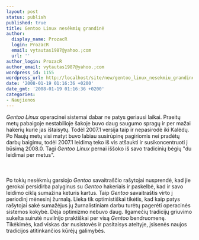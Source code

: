 ```yaml
---
layout: post
status: publish
published: true
title: Gentoo Linux nesėkmių grandinė
author:
  display_name: ProzacR
  login: ProzacR
  email: vytautas1987@yahoo.;com
  url: ''
author_login: ProzacR
author_email: vytautas1987@yahoo.;com
wordpress_id: 1155
wordpress_url: http://localhost/site/new/gentoo_linux_nesekmiu_grandine/
date: '2008-01-19 01:16:36 +0200'
date_gmt: '2008-01-19 01:16:36 +0200'
categories:
- Naujienos
---
```

<p><i>Gentoo Linux</i> operacinei sistemai dabar ne patys geriausi laikai. Praeitų metų pabaigoje nestabilioje šakoje buvo daug saugumo spragų ir per mažai hakerių kurie jas ištaisytų. Todėl 2007.1 versija taip ir nepasirodė iki Kalėdų. Po Naujų metų visi matyt buvo labiau susirūpinę pagiriomis nei pradėtų darbų baigimu, todėl 2007.1 leidimą teko iš vis atšaukti ir susikoncentruoti į būsimą 2008.0. Tagi <i>Gentoo Linux</i> pernai iššoko iš savo tradicinių bėgių &quot;du leidimai per metus&quot;.<br />
<br><br />
<br>Po tokių nesėkmių garsiojo <i>Gentoo</i> savaitraščio rašytojai nusprendė, kad jie gerokai persidirba palyginus su <i>Gentoo</i> hakeriais ir paskelbė, kad ir savo leidimo ciklą sumažina keturis kartus. Taip <i>Gentoo</i> savaitraštis virto į periodinį mėnesinį žurnalą. Lieka tik optimistiškai tikėtis, kad kaip patys rašytojai sakė sumažėjus jų žurnalistiniam darbu turėtų pagerėti operacinės sistemos kokybė. Dėja optimizmo nebuvo daug. Ilgamečių tradicijų griuvimo sukelta suirutė nuvilnijo praktiškai per visą <i>Gentoo</i> bendruomenę. Tikėkimės, kad viskas dar nusistovės ir pasitaisys ateityje, įsisenės naujos tradicijos atitinkančios kūrėjų galimybės.</p>
